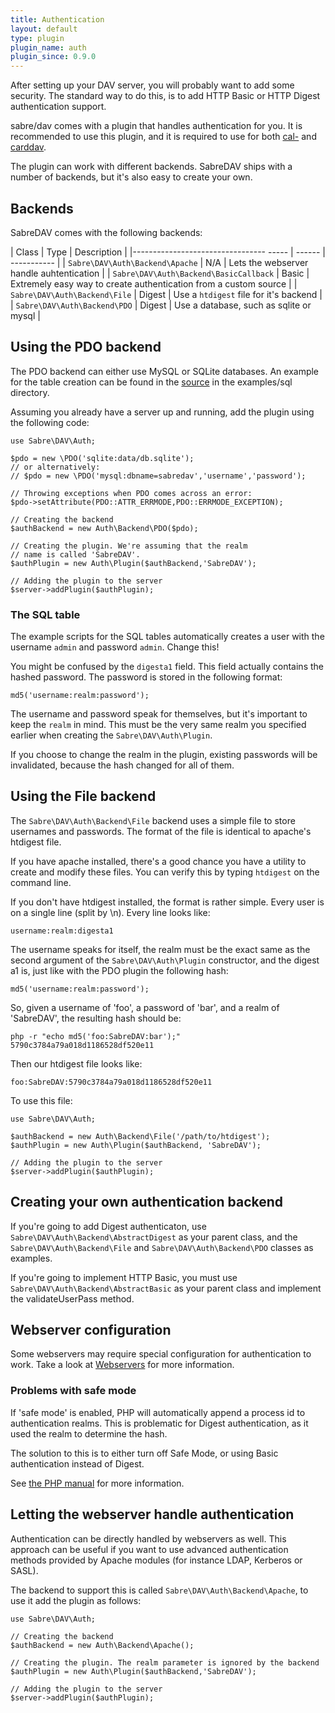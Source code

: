 ```yaml
---
title: Authentication
layout: default
type: plugin
plugin_name: auth
plugin_since: 0.9.0
---
```


After setting up your DAV server, you will probably want to add some security.
The standard way to do this, is to add HTTP Basic or HTTP Digest authentication
support.

sabre/dav comes with a plugin that handles authentication for you. It is
recommended to use this plugin, and it is required to use for both
[cal-](/dav/caldav) and [carddav](/dav/carddav).

The plugin can work with different backends. SabreDAV ships with a number of
backends, but it's also easy to create your own.

Backends
--------

SabreDAV comes with the following backends:

| Class                                  | Type   | Description |
|--------------------------------- ----- | ------ | ----------- |
| `Sabre\DAV\Auth\Backend\Apache`        | N/A    | Lets the webserver handle auhtentication |
| `Sabre\DAV\Auth\Backend\BasicCallback` | Basic  | Extremely easy way to create authentication from a custom source |
| `Sabre\DAV\Auth\Backend\File`          | Digest | Use a `htdigest` file for it's backend |
| `Sabre\DAV\Auth\Backend\PDO`           | Digest | Use a database, such as sqlite or mysql |

Using the PDO backend
---------------------

The PDO backend can either use MySQL or SQLite databases. An example for the
table creation can be found in the [source][1] in the examples/sql directory.

Assuming you already have a server up and running, add the plugin using the
following code:

    use Sabre\DAV\Auth;

    $pdo = new \PDO('sqlite:data/db.sqlite');
    // or alternatively:
    // $pdo = new \PDO('mysql:dbname=sabredav','username','password');

    // Throwing exceptions when PDO comes across an error:
    $pdo->setAttribute(PDO::ATTR_ERRMODE,PDO::ERRMODE_EXCEPTION);

    // Creating the backend
    $authBackend = new Auth\Backend\PDO($pdo);

    // Creating the plugin. We're assuming that the realm
    // name is called 'SabreDAV'.
    $authPlugin = new Auth\Plugin($authBackend,'SabreDAV');

    // Adding the plugin to the server
    $server->addPlugin($authPlugin);

### The SQL table

The example scripts for the SQL tables automatically creates a user with the
username `admin` and password `admin`. Change this!

You might be confused by the `digesta1` field. This field actually contains
the hashed password. The password is stored in the following format:

    md5('username:realm:password');

The username and password speak for themselves, but it's important to keep
the `realm` in mind. This must be the very same realm you specified earlier
when creating the `Sabre\DAV\Auth\Plugin`.

If you choose to change the realm in the plugin, existing passwords will be
invalidated, because the hash changed for all of them.

Using the File backend
----------------------

The `Sabre\DAV\Auth\Backend\File` backend uses a simple file to store
usernames and passwords. The format of the file is identical to apache's
htdigest file.

If you have apache installed, there's a good chance you have a utility
to create and modify these files. You can verify this by typing `htdigest`
on the command line.

If you don't have htdigest installed, the format is rather simple.
Every user is on a single line (split by \n). Every line looks like:

    username:realm:digesta1

The username speaks for itself, the realm must be the exact same as the second
argument of the `Sabre\DAV\Auth\Plugin` constructor, and the digest a1 is,
just like with the PDO plugin the following hash:

    md5('username:realm:password');

So, given a username of 'foo', a password of 'bar', and a realm of 'SabreDAV',
the resulting hash should be:

    php -r "echo md5('foo:SabreDAV:bar');"
    5790c3784a79a018d1186528df520e11

Then our htdigest file looks like:

    foo:SabreDAV:5790c3784a79a018d1186528df520e11

To use this file:

    use Sabre\DAV\Auth;

    $authBackend = new Auth\Backend\File('/path/to/htdigest');
    $authPlugin = new Auth\Plugin($authBackend, 'SabreDAV');

    // Adding the plugin to the server
    $server->addPlugin($authPlugin);

Creating your own authentication backend
----------------------------------------

If you're going to add Digest authenticaton, use
`Sabre\DAV\Auth\Backend\AbstractDigest` as your parent class, and the
`Sabre\DAV\Auth\Backend\File` and `Sabre\DAV\Auth\Backend\PDO`
classes as examples.

If you're going to implement HTTP Basic, you must use
`Sabre\DAV\Auth\Backend\AbstractBasic` as your parent class and implement the
validateUserPass method.

Webserver configuration
-----------------------

Some webservers may require special configuration for authentication to work.
Take a look at [Webservers](/dav/webservers) for more information.

### Problems with safe mode

If 'safe mode' is enabled, PHP will automatically append a process id to authentication realms. This is problematic for Digest authentication, as it used the realm to determine the hash.

The solution to this is to either turn off Safe Mode, or using Basic authentication instead of Digest.

See [the PHP manual][2] for more information.

Letting the webserver handle authentication
-------------------------------------------

Authentication can be directly handled by webservers as well. This approach
can be useful if you want to use advanced authentication methods provided by
Apache modules (for instance LDAP, Kerberos or SASL).

The backend to support this is called `Sabre\DAV\Auth\Backend\Apache`, to use
it add the plugin as follows:

    use Sabre\DAV\Auth;

    // Creating the backend
    $authBackend = new Auth\Backend\Apache();

    // Creating the plugin. The realm parameter is ignored by the backend
    $authPlugin = new Auth\Plugin($authBackend,'SabreDAV');

    // Adding the plugin to the server
    $server->addPlugin($authPlugin);

[1]: https://github.com/fruux/sabre-dav/tree/master/examples/sql
[2]: http://php.net/manual/en/features.http-auth.php
